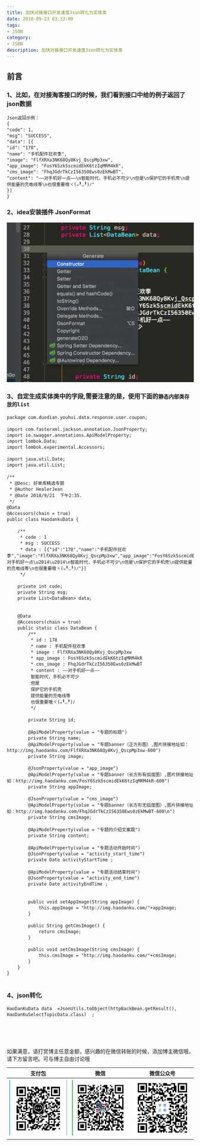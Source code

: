 ```yaml
---
title: 加快对接接口开发速度Json转化为实体类
date: 2018-09-23 03:33:00
tags: 
- JSON
category: 
- JSON
description: 加快对接接口开发速度Json转化为实体类
---
```

<!-- image url 
https://raw.githubusercontent.com/HealerJean/HealerJean.github.io/master/blogImages
　　首行缩进
<font color="red">  </font>
-->

## 前言

### 1、比如，在对接淘客接口的时候，我们看到接口中给的例子返回了json数据


```
Json返回示例： 
{ 
"code": 1, 
"msg": "SUCCESS", 
"data": [{ 
"id": "178", 
"name": "手机配件狂欢季", 
"image": "FlfXRXa3NK68Qy8Kvj_QscpMp3xw", 
"app_image": "FosY6Szk5scmidEkK6tzIqMRM4kR", 
"cms_image": "FhqJGdrTkCzI56350Ews0zEkMwBT", 
"content": "——对手机好一点——\n智能时代，手机必不可少\n但是\n保护它的手机壳\n提供能量的充电线等\n也很重要哦ヾ(๑╹◡╹)ﾉ" 
}] 
}
```

### 2、idea安装插件 JsonFormat

![WX20180921-160358](https://raw.githubusercontent.com/HealerJean/HealerJean.github.io/master/blogImages/WX20180921-160358.png)

### 3、自定生成实体类中的字段,需要注意的是，使用下面的`静态内部类存放的list`


```
package com.duodian.youhui.data.response.user.coupon;

import com.fasterxml.jackson.annotation.JsonProperty;
import io.swagger.annotations.ApiModelProperty;
import lombok.Data;
import lombok.experimental.Accessors;

import java.util.Date;
import java.util.List;

/**
 * @Desc: 好单库精选专题
 * @Author HealerJean
 * @Date 2018/9/21  下午2:35.
 */
@Data
@Accessors(chain = true)
public class HaodankuData {

    /**
     * code : 1
     * msg : SUCCESS
     * data : [{"id":"178","name":"手机配件狂欢季","image":"FlfXRXa3NK68Qy8Kvj_QscpMp3xw","app_image":"FosY6Szk5scmidEkK6tzIqMRM4kR","cms_image":"FhqJGdrTkCzI56350Ews0zEkMwBT","content":"\u2014\u2014对手机好一点\u2014\u2014\n智能时代，手机必不可少\n但是\n保护它的手机壳\n提供能量的充电线等\n也很重要哦ヾ(๑╹◡╹)ﾉ"}]
     */

    private int code;
    private String msg;
    private List<DataBean> data;


    @Data
    @Accessors(chain = true)
    public static class DataBean {
        /**
         * id : 178
         * name : 手机配件狂欢季
         * image : FlfXRXa3NK68Qy8Kvj_QscpMp3xw
         * app_image : FosY6Szk5scmidEkK6tzIqMRM4kR
         * cms_image : FhqJGdrTkCzI56350Ews0zEkMwBT
         * content : ——对手机好一点——
         智能时代，手机必不可少
         但是
         保护它的手机壳
         提供能量的充电线等
         也很重要哦ヾ(๑╹◡╹)ﾉ
         */

        private String id;

        @ApiModelProperty(value = "专题的标题")
        private String name;
        @ApiModelProperty(value = "专题banner（正方形图）,图片拼接地址如：http://img.haodanku.com/FlfXRXa3NK68Qy8Kvj_QscpMp3xw-600")
        private String image;

        @JsonProperty(value = "app_image")
        @ApiModelProperty(value = "专题banner（长方形有弧度图）,图片拼接地址如：http://img.haodanku.com/FosY6Szk5scmidEkK6tzIqMRM4kR-600")
        private String appImage;

        @JsonProperty(value = "cms_image")
        @ApiModelProperty(value = "专题banner（长方形无弧度图）,图片拼接地址如：http://img.haodanku.com/FhqJGdrTkCzI56350Ews0zEkMwBT-600\n")
        private String cmsImage;

        @ApiModelProperty(value = "专题的介绍文案题")
        private String content;

        @ApiModelProperty(value = "专题活动开始时间")
        @JsonProperty(value = "activity_start_time")
        private Date activityStartTime ;

        @ApiModelProperty(value = "专题活动结束时间")
        @JsonProperty(value = "activity_end_time")
        private Date activityEndTime ;


        public void setAppImage(String appImage) {
            this.appImage = "http://img.haodanku.com/"+appImage;
        }

        public String getCmsImage() {
            return cmsImage;
        }

        public void setCmsImage(String cmsImage) {
            this.cmsImage = "http://img.haodanku.com/"+cmsImage;
        }
    }
}


```

### 4、json转化


```
HaoDanKuData data  =JsonUtils.toObject(httpBackBean.getResult(), HaoDanKuSelectTopicData.class)  ;


```







<br/><br/><br/>
如果满意，请打赏博主任意金额，感兴趣的在微信转账的时候，添加博主微信哦， 请下方留言吧。可与博主自由讨论哦

|支付包 | 微信|微信公众号|
|:-------:|:-------:|:------:|
|![支付宝](https://raw.githubusercontent.com/HealerJean/HealerJean.github.io/master/assets/img/tctip/alpay.jpg) | ![微信](https://raw.githubusercontent.com/HealerJean/HealerJean.github.io/master/assets/img/tctip/weixin.jpg)|![微信公众号](https://raw.githubusercontent.com/HealerJean/HealerJean.github.io/master/assets/img/my/qrcode_for_gh_a23c07a2da9e_258.jpg)|




<!-- Gitalk 评论 start  -->

<link rel="stylesheet" href="https://unpkg.com/gitalk/dist/gitalk.css">
<script src="https://unpkg.com/gitalk@latest/dist/gitalk.min.js"></script> 
<div id="gitalk-container"></div>    
 <script type="text/javascript">
    var gitalk = new Gitalk({
		clientID: `1d164cd85549874d0e3a`,
		clientSecret: `527c3d223d1e6608953e835b547061037d140355`,
		repo: `HealerJean.github.io`,
		owner: 'HealerJean',
		admin: ['HealerJean'],
		id: 'cRLCDnBOWiKPf1qs',
    });
    gitalk.render('gitalk-container');
</script> 

<!-- Gitalk end -->

